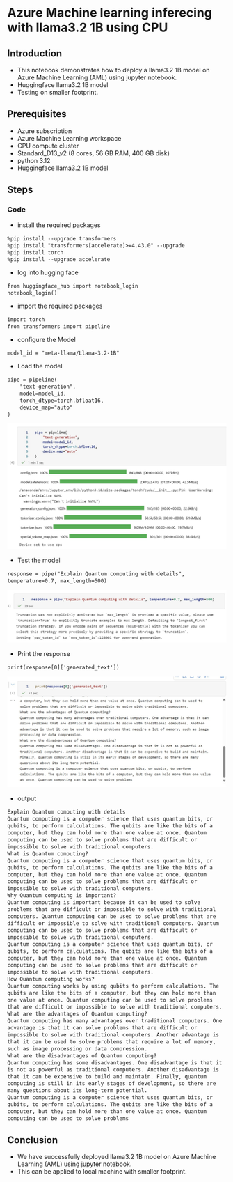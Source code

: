 # Azure Machine learning inferecing with llama3.2 1B using CPU

## Introduction

- This notebook demonstrates how to deploy a llama3.2 1B model on Azure Machine Learning (AML) using jupyter notebook.
- Huggingface llama3.2 1B model
- Testing on smaller footprint.

## Prerequisites

- Azure subscription
- Azure Machine Learning workspace
- CPU compute cluster
- Standard_D13_v2 (8 cores, 56 GB RAM, 400 GB disk)
- python 3.12
- Huggingface llama3.2 1B model

## Steps

### Code

- install the required packages

```
%pip install --upgrade transformers
%pip install "transformers[accelerate]>=4.43.0" --upgrade
%pip install torch
%pip install --upgrade accelerate
```

- log into hugging face

```
from huggingface_hub import notebook_login
notebook_login()
```

- import the required packages

```
import torch
from transformers import pipeline
```

- configure the Model

```
model_id = "meta-llama/Llama-3.2-1B"
```

- Load the model

```
pipe = pipeline(
    "text-generation", 
    model=model_id, 
    torch_dtype=torch.bfloat16, 
    device_map="auto"
)
```

![info](https://github.com/balakreshnan/Samples2025/blob/main/AML/images/llama32-1bcpu-1.jpg 'RagChat')

- Test the model

```
response = pipe("Explain Quantum computing with details", temperature=0.7, max_length=500)
```

![info](https://github.com/balakreshnan/Samples2025/blob/main/AML/images/llama32-1bcpu-2.jpg 'RagChat')

- Print the response

```
print(response[0]['generated_text'])
```

![info](https://github.com/balakreshnan/Samples2025/blob/main/AML/images/llama32-1bcpu-3.jpg 'RagChat')

- output

```
Explain Quantum computing with details
Quantum computing is a computer science that uses quantum bits, or qubits, to perform calculations. The qubits are like the bits of a computer, but they can hold more than one value at once. Quantum computing can be used to solve problems that are difficult or impossible to solve with traditional computers.
What is Quantum computing?
Quantum computing is a computer science that uses quantum bits, or qubits, to perform calculations. The qubits are like the bits of a computer, but they can hold more than one value at once. Quantum computing can be used to solve problems that are difficult or impossible to solve with traditional computers.
Why Quantum computing is important?
Quantum computing is important because it can be used to solve problems that are difficult or impossible to solve with traditional computers. Quantum computing can be used to solve problems that are difficult or impossible to solve with traditional computers. Quantum computing can be used to solve problems that are difficult or impossible to solve with traditional computers.
Quantum computing is a computer science that uses quantum bits, or qubits, to perform calculations. The qubits are like the bits of a computer, but they can hold more than one value at once. Quantum computing can be used to solve problems that are difficult or impossible to solve with traditional computers.
How Quantum computing works?
Quantum computing works by using qubits to perform calculations. The qubits are like the bits of a computer, but they can hold more than one value at once. Quantum computing can be used to solve problems that are difficult or impossible to solve with traditional computers.
What are the advantages of Quantum computing?
Quantum computing has many advantages over traditional computers. One advantage is that it can solve problems that are difficult or impossible to solve with traditional computers. Another advantage is that it can be used to solve problems that require a lot of memory, such as image processing or data compression.
What are the disadvantages of Quantum computing?
Quantum computing has some disadvantages. One disadvantage is that it is not as powerful as traditional computers. Another disadvantage is that it can be expensive to build and maintain. Finally, quantum computing is still in its early stages of development, so there are many questions about its long-term potential.
Quantum computing is a computer science that uses quantum bits, or qubits, to perform calculations. The qubits are like the bits of a computer, but they can hold more than one value at once. Quantum computing can be used to solve problems
```

## Conclusion

- We have successfully deployed llama3.2 1B model on Azure Machine Learning (AML) using jupyter notebook.
- This can be applied to local machine with smaller footprint.